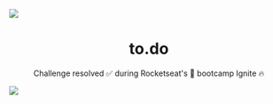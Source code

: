 <img src="https://i.imgur.com/pJKp42Y.png" />

<h1 align="center">to.do</h1>

<p align="center">Challenge resolved ✅ during Rocketseat's 🚀 bootcamp Ignite 🔥 </p>

<img src="https://i.imgur.com/kmaRD4f.png" />
